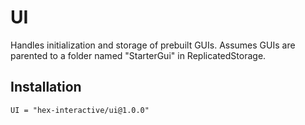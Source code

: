# UI

Handles initialization and storage of prebuilt GUIs. Assumes GUIs are parented to a folder named "StarterGui" in ReplicatedStorage.

## Installation

```
UI = "hex-interactive/ui@1.0.0"
```
